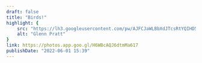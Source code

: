 ```yaml
---
draft: false
title: "Birds!"
highlight: {
    src: "https://lh3.googleusercontent.com/pw/AJFCJaWLBbXdJTcsRtYQIHD5qz6piX9vNNR3VjsihsL8eyaz1h69Ag4E1Nb84JZpln2JboYtb9-h91BmRFM0eYTVNIugA_pMBSFSxdCVElCNYkPSvj5J_fBoSdT1C0QJXLm2e-SDVhn0nLQvkPpLjJX0kBH-=w2592-h1735-s-no",
    alt: "Glenn Pratt"
}
link: https://photos.app.goo.gl/H6WBcAQJ6dtmMa617
publishDate: "2022-06-01 15:39"
---
```


